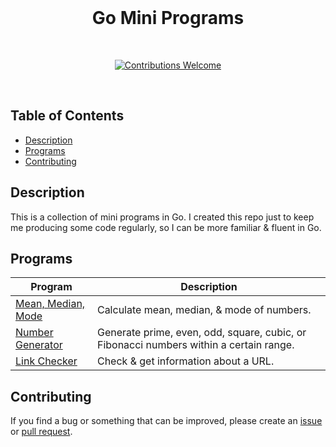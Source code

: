 <div align="center">
  <br>
  <h1>Go Mini Programs</h1>
  <br>
  <p align="center">
    <a href="https://github.com/nadiannis/go-mini-programs/issues"><img alt="Contributions Welcome" src="https://img.shields.io/badge/contributions-welcome-blue.svg?style=flat"></a>
  </p>
  <br>
</div>

## Table of Contents

- [Description](#description)
- [Programs](#programs)
- [Contributing](#contributing)

## Description

This is a collection of mini programs in Go. I created this repo just to keep me producing some code regularly, so I can be more familiar & fluent in Go.

## Programs

| **Program**                              | **Description**                                                                        |
| ---------------------------------------- | -------------------------------------------------------------------------------------- |
| [Mean, Median, Mode](./mean_median_mode) | Calculate mean, median, & mode of numbers.                                             |
| [Number Generator](./number_generator)   | Generate prime, even, odd, square, cubic, or Fibonacci numbers within a certain range. |
| [Link Checker](./link_checker)           | Check & get information about a URL.                                                   |

## Contributing

If you find a bug or something that can be improved, please create an [issue](https://github.com/nadiannis/go-mini-programs/issues) or [pull request](https://github.com/nadiannis/go-mini-programs/pulls).
